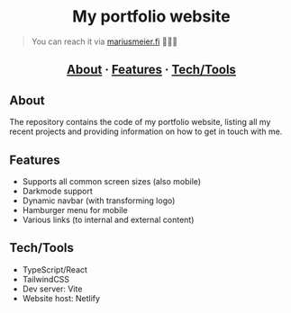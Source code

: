 <h1 align="center">My portfolio website</h1>

> You can reach it via [mariusmeier.fi](https://mariusmeier.fi) 🚀🚀🚀

<h2 align="center">
	<a href="#about">About</a>
	<span> · </span>
	<a href="#Features">Features</a>
	<span> · </span>
	<a href="#Tech/Tools">Tech/Tools</a>
</h2>

## About
The repository contains the code of my portfolio website, listing all my recent projects and providing information on how to get in touch with me.

## Features
- Supports all common screen sizes (also mobile)
- Darkmode support
- Dynamic navbar (with transforming logo)
- Hamburger menu for mobile
- Various links (to internal and external content)

## Tech/Tools
- TypeScript/React
- TailwindCSS
- Dev server: Vite
- Website host: Netlify
